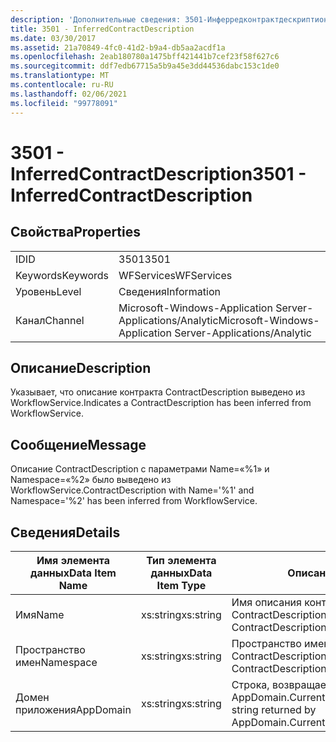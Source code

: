 ```yaml
---
description: 'Дополнительные сведения: 3501-Инферредконтрактдескриптион'
title: 3501 - InferredContractDescription
ms.date: 03/30/2017
ms.assetid: 21a70849-4fc0-41d2-b9a4-db5aa2acdf1a
ms.openlocfilehash: 2eab180780a1475bff421441b7cef23f58f627c6
ms.sourcegitcommit: ddf7edb67715a5b9a45e3dd44536dabc153c1de0
ms.translationtype: MT
ms.contentlocale: ru-RU
ms.lasthandoff: 02/06/2021
ms.locfileid: "99778091"
---
```

# <a name="3501---inferredcontractdescription"></a><span data-ttu-id="268a1-103">3501 - InferredContractDescription</span><span class="sxs-lookup"><span data-stu-id="268a1-103">3501 - InferredContractDescription</span></span>

## <a name="properties"></a><span data-ttu-id="268a1-104">Свойства</span><span class="sxs-lookup"><span data-stu-id="268a1-104">Properties</span></span>  
  
|||  
|-|-|  
|<span data-ttu-id="268a1-105">ID</span><span class="sxs-lookup"><span data-stu-id="268a1-105">ID</span></span>|<span data-ttu-id="268a1-106">3501</span><span class="sxs-lookup"><span data-stu-id="268a1-106">3501</span></span>|  
|<span data-ttu-id="268a1-107">Keywords</span><span class="sxs-lookup"><span data-stu-id="268a1-107">Keywords</span></span>|<span data-ttu-id="268a1-108">WFServices</span><span class="sxs-lookup"><span data-stu-id="268a1-108">WFServices</span></span>|  
|<span data-ttu-id="268a1-109">Уровень</span><span class="sxs-lookup"><span data-stu-id="268a1-109">Level</span></span>|<span data-ttu-id="268a1-110">Сведения</span><span class="sxs-lookup"><span data-stu-id="268a1-110">Information</span></span>|  
|<span data-ttu-id="268a1-111">Канал</span><span class="sxs-lookup"><span data-stu-id="268a1-111">Channel</span></span>|<span data-ttu-id="268a1-112">Microsoft-Windows-Application Server-Applications/Analytic</span><span class="sxs-lookup"><span data-stu-id="268a1-112">Microsoft-Windows-Application Server-Applications/Analytic</span></span>|  
  
## <a name="description"></a><span data-ttu-id="268a1-113">Описание</span><span class="sxs-lookup"><span data-stu-id="268a1-113">Description</span></span>  

 <span data-ttu-id="268a1-114">Указывает, что описание контракта ContractDescription выведено из WorkflowService.</span><span class="sxs-lookup"><span data-stu-id="268a1-114">Indicates a ContractDescription has been inferred from WorkflowService.</span></span>  
  
## <a name="message"></a><span data-ttu-id="268a1-115">Сообщение</span><span class="sxs-lookup"><span data-stu-id="268a1-115">Message</span></span>  

 <span data-ttu-id="268a1-116">Описание ContractDescription с параметрами Name=«%1» и Namespace=«%2» было выведено из WorkflowService.</span><span class="sxs-lookup"><span data-stu-id="268a1-116">ContractDescription with Name='%1' and Namespace='%2' has been inferred from WorkflowService.</span></span>  
  
## <a name="details"></a><span data-ttu-id="268a1-117">Сведения</span><span class="sxs-lookup"><span data-stu-id="268a1-117">Details</span></span>  
  
|<span data-ttu-id="268a1-118">Имя элемента данных</span><span class="sxs-lookup"><span data-stu-id="268a1-118">Data Item Name</span></span>|<span data-ttu-id="268a1-119">Тип элемента данных</span><span class="sxs-lookup"><span data-stu-id="268a1-119">Data Item Type</span></span>|<span data-ttu-id="268a1-120">Описание</span><span class="sxs-lookup"><span data-stu-id="268a1-120">Description</span></span>|  
|--------------------|--------------------|-----------------|  
|<span data-ttu-id="268a1-121">Имя</span><span class="sxs-lookup"><span data-stu-id="268a1-121">Name</span></span>|<span data-ttu-id="268a1-122">xs:string</span><span class="sxs-lookup"><span data-stu-id="268a1-122">xs:string</span></span>|<span data-ttu-id="268a1-123">Имя описания контракта ContractDescription.</span><span class="sxs-lookup"><span data-stu-id="268a1-123">The name of the ContractDescription.</span></span>|  
|<span data-ttu-id="268a1-124">Пространство имен</span><span class="sxs-lookup"><span data-stu-id="268a1-124">Namespace</span></span>|<span data-ttu-id="268a1-125">xs:string</span><span class="sxs-lookup"><span data-stu-id="268a1-125">xs:string</span></span>|<span data-ttu-id="268a1-126">Пространство имен описания контракта ContractDescription.</span><span class="sxs-lookup"><span data-stu-id="268a1-126">The namespace of the ContractDescription.</span></span>|  
|<span data-ttu-id="268a1-127">Домен приложения</span><span class="sxs-lookup"><span data-stu-id="268a1-127">AppDomain</span></span>|<span data-ttu-id="268a1-128">xs:string</span><span class="sxs-lookup"><span data-stu-id="268a1-128">xs:string</span></span>|<span data-ttu-id="268a1-129">Строка, возвращаемая AppDomain.CurrentDomain.FriendlyName.</span><span class="sxs-lookup"><span data-stu-id="268a1-129">The string returned by AppDomain.CurrentDomain.FriendlyName.</span></span>|
